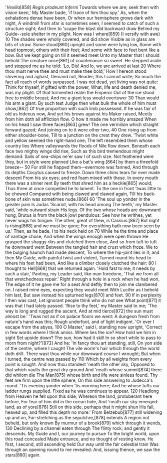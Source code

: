   '_Vexilla_[858] _Regis prodeunt Inferni_
    Towards where we are; seek then with vision keen,'
    My Master bade, 'if trace of him thou spy.'
  As, when the exhalations dense have been,
    Or when our hemisphere grows dark with night,
    A windmill from afar is sometimes seen,
  I seemed to catch of such a structure sight;
    And then to 'scape the blast did backward draw
    Behind my Guide--sole shelter in my plight.
  Now was I where[859] (I versify with awe)                         10
    The shades were wholly covered, and did show
    Visible as in glass are bits of straw.
  Some stood[860] upright and some were lying low,
    Some with head topmost, others with their feet;
    And some with face to feet bent like a bow.
  But we kept going on till it seemed meet
    Unto my Master that I should behold
    The creature once[861] of countenance so sweet.
  He stepped aside and stopped me as he told:
    'Lo, Dis! And lo, we are arrived at last                        20
    Where thou must nerve thee and must make thee bold,'
  How I hereon stood shivering and aghast,
    Demand not, Reader; this I cannot write;
    So much the fact all reach of words surpassed.
  I was not dead, yet living was not quite:
    Think for thyself, if gifted with the power,
    What, life and death denied me, was my plight.
  Of that tormented realm the Emperor
    Out of the ice stood free to middle breast;
    And me a giant less would overtower                             30
  Than would his arm a giant. By such test
    Judge then what bulk the whole of him must show,[862]
    Of true proportion with such limb possessed.
  If he was fair of old as hideous now,
    And yet his brows against his Maker raised,
    Meetly from him doth all affliction flow.
  O how it made me horribly amazed
    When on his head I saw three faces[863] grew!
    The one vermilion which straight forward gazed;
  And joining on to it were other two,                              40
    One rising up from either shoulder-bone,
    Till to a junction on the crest they drew.
  'Twixt white and yellow seemed the right-hand one;
    The left resembled them whose country lies
    Where valleywards the floods of Nile flow down.
  Beneath each face two mighty wings did rise,
    Such as this bird tremendous might demand:
    Sails of sea-ships ne'er saw I of such size.
  Not feathered were they, but in style were planned
    Like a bat's wing:[864] by them a threefold breeze--            50
    For still he flapped them--evermore was fanned,
  And through its depths Cocytus caused to freeze.
    Down three chins tears for ever made descent
    From his six eyes; and red foam mixed with these.
  In every mouth there was a sinner rent
    By teeth that shred him as a heckle[865] would;
    Thus three at once compelled he to lament.
  To the one in front 'twas little to be chewed
    Compared with being clawed and clawed again,
    Till his back-bone of skin was sometimes nude.[866]             60
  'The soul up yonder in the greater pain
    Is Judas 'Scariot, with his head among
    The teeth,' my Master said, 'while outward strain
  His legs. Of the two whose heads are downward hung,
    Brutus is from the black jowl pendulous:
    See how he writhes, yet never wags his tongue.
  The other, great of thew, is Cassius:[867]
    But night is rising[868] and we must be gone;
    For everything hath now been seen by us.'
  Then, as he bade, I to his neck held on                           70
    While he the time and place of vantage chose;
    And when the wings enough were open thrown
  He grasped the shaggy ribs and clutched them close,
    And so from tuft to tuft he downward went
    Between the tangled hair and crust which froze.
  We to the bulging haunch had made descent,
    To where the hip-joint lies in it; and then
    My Guide, with painful twist and violent,
  Turned round his head to where his feet had been,
    And like a climber closely clutched the hair:                   80
    I thought to Hell[869] that we returned again.
  'Hold fast to me; it needs by such a stair,'
    Panting, my Leader said, like man foredone,
    'That we from all that wretchedness repair.'
  Right through a hole in a rock when he had won,
    The edge of it he gave me for a seat
    And deftly then to join me clambered on.
  I raised mine eyes, expecting they would meet
    With Lucifer as I beheld him last,
    But saw instead his upturned legs[870] and feet.                90
  If in perplexity I then was cast,
    Let ignorant people think who do not see
    What point[871] it was that I had lately passed.
  'Rise to thy feet,' my Master said to me;
    'The way is long and rugged the ascent,
    And at mid tierce[872] the sun must almost be.'
  'Twas not as if on palace floors we went:
    A dungeon fresh from nature's hand was this;
    Rough underfoot, and of light indigent.
  'Or ever I escape from the abyss,                                100
    O Master,' said I, standing now upright,
    'Correct in few words where I think amiss.
  Where lies the ice? How hold we him in sight
    Set upside down? The sun, how had it skill
    In so short while to pass to morn from night?'[873]
  And he: 'In fancy thou art standing, still,
    On yon side of the centre, where I caught
    The vile worm's hair which through the world doth drill.
  There wast thou while our downward course I wrought;
    But when I turned, the centre was passed by                    110
    Which by all weights from every point is sought.
  And now thou standest 'neath the other sky,
    Opposed to that which vaults the great dry ground
    And 'neath whose summit[874] there did whilom die
  The Man[875] whose birth and life were sinless found.
    Thy feet are firm upon the little sphere,
    On this side answering to Judecca's round.
  'Tis evening yonder when 'tis morning here;
    And he whose tufts our ladder rungs supplied.
    Fixed as he was continues to appear.                           120
  Headlong from Heaven he fell upon this side;
    Whereon the land, protuberant here before,
    For fear of him did in the ocean hide,
  And 'neath our sky emerged: land, as of yore[876]
    Still on this side, perhaps that it might shun
    His fall, heaved up, and filled this depth no more.'
  From Belzebub[877] still widening up and on,
    Far-stretching as the sepulchre,[878] extends
    A region not beheld, but only known
  By murmur of a brook[879] which through it wends,                130
    Declining by a channel eaten through
    The flinty rock; and gently it descends.
  My Guide and I, our journey to pursue
    To the bright world, upon this road concealed
    Made entrance, and no thought of resting knew.
  He first, I second, still ascending held
    Our way until the fair celestial train
    Was through an opening round to me revealed:
  And, issuing thence, we saw the stars[880] again.